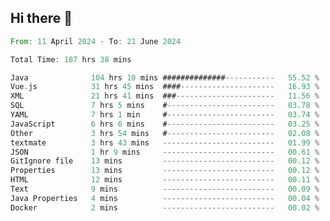 ## Hi there 👋
<!--START_SECTION:waka-->

```rust
From: 11 April 2024 - To: 21 June 2024

Total Time: 187 hrs 38 mins

Java              104 hrs 10 mins ##############-----------   55.52 %
Vue.js            31 hrs 45 mins  ####---------------------   16.93 %
XML               21 hrs 41 mins  ###----------------------   11.56 %
SQL               7 hrs 5 mins    #------------------------   03.78 %
YAML              7 hrs 1 min     #------------------------   03.74 %
JavaScript        6 hrs 6 mins    #------------------------   03.25 %
Other             3 hrs 54 mins   #------------------------   02.08 %
textmate          3 hrs 43 mins   -------------------------   01.99 %
JSON              1 hr 9 mins     -------------------------   00.61 %
GitIgnore file    13 mins         -------------------------   00.12 %
Properties        13 mins         -------------------------   00.12 %
HTML              12 mins         -------------------------   00.11 %
Text              9 mins          -------------------------   00.09 %
Java Properties   4 mins          -------------------------   00.04 %
Docker            2 mins          -------------------------   00.02 %
```

<!--END_SECTION:waka-->
<!--
**lianggeshanhetao/lianggeshanhetao** is a ✨ _special_ ✨ repository because its `README.md` (this file) appears on your GitHub profile.

Here are some ideas to get you started:

- 🔭 I’m currently working on ...
- 🌱 I’m currently learning ...
- 👯 I’m looking to collaborate on ...
- 🤔 I’m looking for help with ...
- 💬 Ask me about ...
- 📫 How to reach me: ...
- 😄 Pronouns: ...
- ⚡ Fun fact: ...
-->
